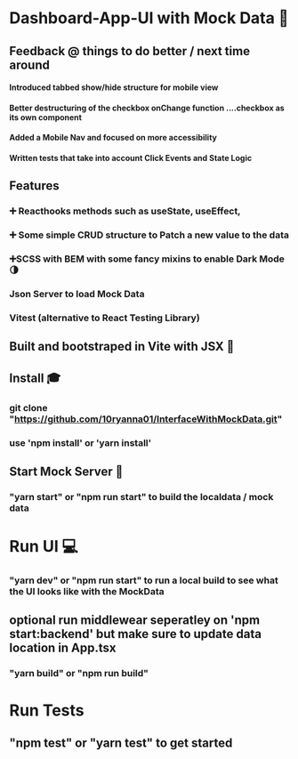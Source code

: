 # Dashboard-App-UI with Mock Data 🥳

## Feedback @ things to do better / next time around

####  Introduced tabbed  show/hide structure for mobile view
####  Better destructuring of the checkbox onChange function ....checkbox as its own component
####  Added a Mobile Nav and focused on more accessibility
####  Written tests that take into account Click Events and State Logic

## Features

### ➕ Reacthooks methods such as useState, useEffect, 
### ➕ Some simple CRUD structure to Patch a new value to the data
### ➕SCSS with BEM with some fancy mixins to enable Dark Mode 🌗 

### Json Server to load Mock Data
### Vitest (alternative to React Testing Library)


## Built and bootstraped in Vite with JSX 🔬

## Install 🎓
### git clone "https://github.com/10ryanna01/InterfaceWithMockData.git"
###  use 'npm install'  or  'yarn install'

## Start Mock Server 🔧
###  "yarn start"  or "npm run start" to build the localdata / mock data

# Run UI   💻

###  "yarn dev" or "npm run start" to run a local build to see what the UI  looks like with the MockData

## optional run middlewear seperatley on 'npm start:backend' but make sure to update data location in App.tsx 

### "yarn build" or "npm run build" 


# Run Tests
## "npm test" or "yarn test" to get started